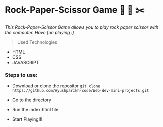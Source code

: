# Rock-Paper-Scissor Game 🗿 📜 ✂️


*This Rock-Paper-Scissor Game allows you to play rock paper scissor with the computer. Have fun playing :)*

> Used Technologies
- HTML
- CSS
- JAVASCRIPT


### Steps to use: 

- Download or clone the repositor
`
git clone https://github.com/Ayushparikh-code/Web-dev-mini-projects.git
`

- Go to the directory
- Run the index.html file
- Start Playing!!!

<!-- image -->

